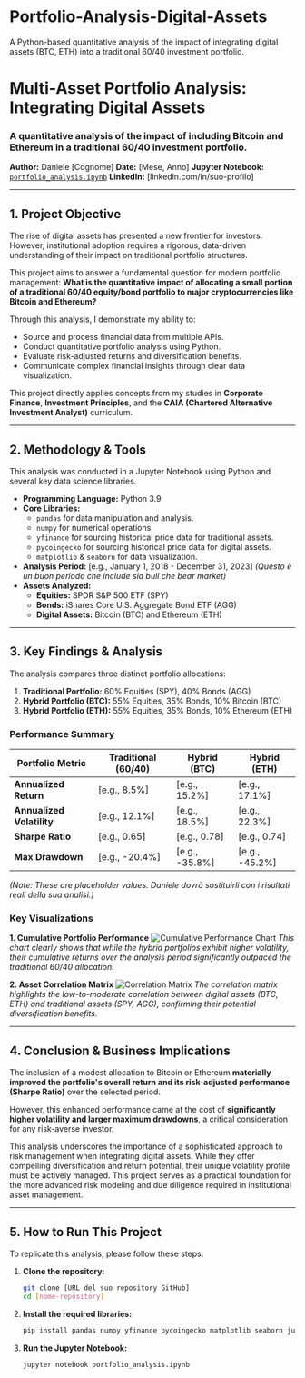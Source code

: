 # Portfolio-Analysis-Digital-Assets
A Python-based quantitative analysis of the impact of integrating digital assets (BTC, ETH) into a traditional 60/40 investment portfolio.

# Multi-Asset Portfolio Analysis: Integrating Digital Assets

### A quantitative analysis of the impact of including Bitcoin and Ethereum in a traditional 60/40 investment portfolio.

**Author:** Daniele [Cognome]
**Date:** [Mese, Anno]
**Jupyter Notebook:** [`portfolio_analysis.ipynb`](./portfolio_analysis.ipynb)  <!-- Assicurati che il nome del file sia corretto -->
**LinkedIn:** [linkedin.com/in/suo-profilo]


---

## 1. Project Objective

The rise of digital assets has presented a new frontier for investors. However, institutional adoption requires a rigorous, data-driven understanding of their impact on traditional portfolio structures. 

This project aims to answer a fundamental question for modern portfolio management: **What is the quantitative impact of allocating a small portion of a traditional 60/40 equity/bond portfolio to major cryptocurrencies like Bitcoin and Ethereum?**

Through this analysis, I demonstrate my ability to:
- Source and process financial data from multiple APIs.
- Conduct quantitative portfolio analysis using Python.
- Evaluate risk-adjusted returns and diversification benefits.
- Communicate complex financial insights through clear data visualization.

This project directly applies concepts from my studies in **Corporate Finance**, **Investment Principles**, and the **CAIA (Chartered Alternative Investment Analyst)** curriculum.


---

## 2. Methodology & Tools

This analysis was conducted in a Jupyter Notebook using Python and several key data science libraries.

*   **Programming Language:** Python 3.9
*   **Core Libraries:**
    *   `pandas` for data manipulation and analysis.
    *   `numpy` for numerical operations.
    *   `yfinance` for sourcing historical price data for traditional assets.
    *   `pycoingecko` for sourcing historical price data for digital assets.
    *   `matplotlib` & `seaborn` for data visualization.
*   **Analysis Period:** [e.g., January 1, 2018 - December 31, 2023] _(Questo è un buon periodo che include sia bull che bear market)_
*   **Assets Analyzed:**
    *   **Equities:** SPDR S&P 500 ETF (SPY)
    *   **Bonds:** iShares Core U.S. Aggregate Bond ETF (AGG)
    *   **Digital Assets:** Bitcoin (BTC) and Ethereum (ETH)

---

## 3. Key Findings & Analysis

The analysis compares three distinct portfolio allocations:

1.  **Traditional Portfolio:** 60% Equities (SPY), 40% Bonds (AGG)
2.  **Hybrid Portfolio (BTC):** 55% Equities, 35% Bonds, 10% Bitcoin (BTC)
3.  **Hybrid Portfolio (ETH):** 55% Equities, 35% Bonds, 10% Ethereum (ETH)

### Performance Summary

| Portfolio Metric            | Traditional (60/40) | Hybrid (BTC) | Hybrid (ETH) |
| --------------------------- | -------------------- | -------------- | -------------- |
| **Annualized Return**       | [e.g., 8.5%]         | [e.g., 15.2%]  | [e.g., 17.1%]  |
| **Annualized Volatility**   | [e.g., 12.1%]        | [e.g., 18.5%]  | [e.g., 22.3%]  |
| **Sharpe Ratio**            | [e.g., 0.65]         | [e.g., 0.78]   | [e.g., 0.74]   |
| **Max Drawdown**            | [e.g., -20.4%]       | [e.g., -35.8%] | [e.g., -45.2%] |

_(Note: These are placeholder values. Daniele dovrà sostituirli con i risultati reali della sua analisi.)_

### Key Visualizations

**1. Cumulative Portfolio Performance**
![Cumulative Performance Chart](images/cumulative_performance.png)  <!-- Immagine salvata in una cartella 'images' -->
*This chart clearly shows that while the hybrid portfolios exhibit higher volatility, their cumulative returns over the analysis period significantly outpaced the traditional 60/40 allocation.*

**2. Asset Correlation Matrix**
![Correlation Matrix](images/correlation_matrix.png) <!-- Immagine salvata in una cartella 'images' -->
*The correlation matrix highlights the low-to-moderate correlation between digital assets (BTC, ETH) and traditional assets (SPY, AGG), confirming their potential diversification benefits.*

---

## 4. Conclusion & Business Implications

The inclusion of a modest allocation to Bitcoin or Ethereum **materially improved the portfolio's overall return and its risk-adjusted performance (Sharpe Ratio)** over the selected period. 

However, this enhanced performance came at the cost of **significantly higher volatility and larger maximum drawdowns**, a critical consideration for any risk-averse investor. 

This analysis underscores the importance of a sophisticated approach to risk management when integrating digital assets. While they offer compelling diversification and return potential, their unique volatility profile must be actively managed. This project serves as a practical foundation for the more advanced risk modeling and due diligence required in institutional asset management.


---

## 5. How to Run This Project

To replicate this analysis, please follow these steps:

1.  **Clone the repository:**
    ```bash
    git clone [URL del suo repository GitHub]
    cd [nome-repository]
    ```
2.  **Install the required libraries:**
    ```bash
    pip install pandas numpy yfinance pycoingecko matplotlib seaborn jupyter
    ```
3.  **Run the Jupyter Notebook:**
    ```bash
    jupyter notebook portfolio_analysis.ipynb
    ```
